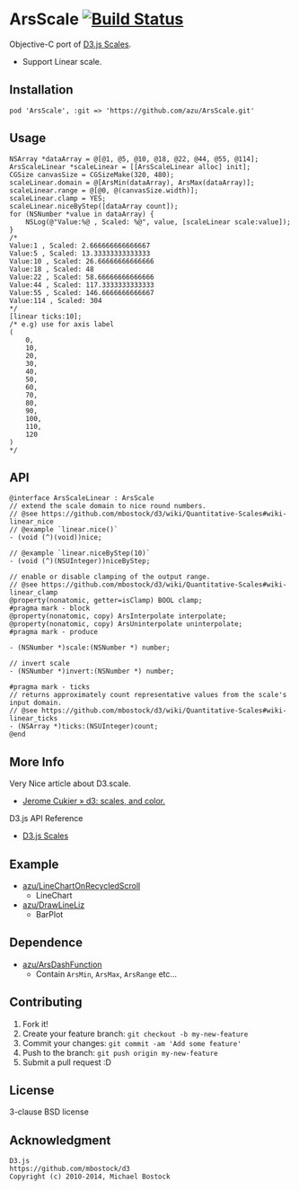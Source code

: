 # ArsScale [![Build Status](https://travis-ci.org/azu/ArsScale.png)](https://travis-ci.org/azu/ArsScale)

Objective-C port of [D3.js Scales](https://github.com/mbostock/d3/wiki/Scales "Scales").

* Support Linear scale.

## Installation

```
pod 'ArsScale', :git => 'https://github.com/azu/ArsScale.git'
```

## Usage

```objc
NSArray *dataArray = @[@1, @5, @10, @18, @22, @44, @55, @114];
ArsScaleLinear *scaleLinear = [[ArsScaleLinear alloc] init];
CGSize canvasSize = CGSizeMake(320, 480);
scaleLinear.domain = @[ArsMin(dataArray), ArsMax(dataArray)];
scaleLinear.range = @[@0, @(canvasSize.width)];
scaleLinear.clamp = YES;
scaleLinear.niceByStep([dataArray count]);
for (NSNumber *value in dataArray) {
    NSLog(@"Value:%@ , Scaled: %@", value, [scaleLinear scale:value]);
}
/*
Value:1 , Scaled: 2.666666666666667
Value:5 , Scaled: 13.33333333333333
Value:10 , Scaled: 26.66666666666666
Value:18 , Scaled: 48
Value:22 , Scaled: 58.66666666666666
Value:44 , Scaled: 117.3333333333333
Value:55 , Scaled: 146.6666666666667
Value:114 , Scaled: 304
*/
[linear ticks:10];
/* e.g) use for axis label
(
    0,
    10,
    20,
    30,
    40,
    50,
    60,
    70,
    80,
    90,
    100,
    110,
    120
)
*/
```

## API

```objc
@interface ArsScaleLinear : ArsScale
// extend the scale domain to nice round numbers.
// @see https://github.com/mbostock/d3/wiki/Quantitative-Scales#wiki-linear_nice
// @example `linear.nice()`
- (void (^)(void))nice;

// @example `linear.niceByStep(10)`
- (void (^)(NSUInteger))niceByStep;

// enable or disable clamping of the output range.
// @see https://github.com/mbostock/d3/wiki/Quantitative-Scales#wiki-linear_clamp
@property(nonatomic, getter=isClamp) BOOL clamp;
#pragma mark - block
@property(nonatomic, copy) ArsInterpolate interpolate;
@property(nonatomic, copy) ArsUninterpolate uninterpolate;
#pragma mark - produce

- (NSNumber *)scale:(NSNumber *) number;

// invert scale
- (NSNumber *)invert:(NSNumber *) number;

#pragma mark - ticks
// returns approximately count representative values from the scale's input domain.
// @see https://github.com/mbostock/d3/wiki/Quantitative-Scales#wiki-linear_ticks
- (NSArray *)ticks:(NSUInteger)count;
@end
```

## More Info

Very Nice article about D3.scale.

* [Jerome Cukier » d3: scales, and color.](http://www.jeromecukier.net/blog/2011/08/11/d3-scales-and-color/ "Jerome Cukier » d3: scales, and color.")

D3.js API Reference

* [D3.js Scales](https://github.com/mbostock/d3/wiki/Scales "Scales")

## Example

* [azu/LineChartOnRecycledScroll](https://github.com/azu/LineChartOnRecycledScroll "azu/LineChartOnRecycledScroll")
    * LineChart
* [azu/DrawLineLiz](https://github.com/azu/DrawLineLiz "azu/DrawLineLiz")
    * BarPlot

## Dependence

* [azu/ArsDashFunction](https://github.com/azu/ArsDashFunction "azu/ArsDashFunction")
    * Contain `ArsMin`, `ArsMax`, `ArsRange` etc...

## Contributing

1. Fork it!
2. Create your feature branch: `git checkout -b my-new-feature`
3. Commit your changes: `git commit -am 'Add some feature'`
4. Push to the branch: `git push origin my-new-feature`
5. Submit a pull request :D

## License

3-clause BSD license

## Acknowledgment

```
D3.js
https://github.com/mbostock/d3
Copyright (c) 2010-2014, Michael Bostock
```
